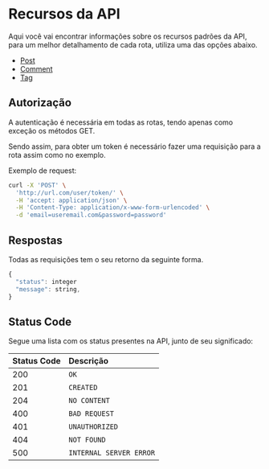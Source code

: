 # Recursos da API

Aqui você vai encontrar informações sobre os recursos padrões da API, para um melhor detalhamento de cada rota, utiliza uma das opções abaixo.

- [Post](./post/post.md)
- [Comment](#Comment)
- [Tag](#Tag)

## Autorização

A autenticação é necessária em todas as rotas, tendo apenas como exceção os métodos GET.

Sendo assim, para obter um token é necessário fazer uma requisição para a rota assim como no exemplo.

Exemplo de request:

```bash
curl -X 'POST' \
  'http://url.com/user/token/' \
  -H 'accept: application/json' \
  -H 'Content-Type: application/x-www-form-urlencoded' \
  -d 'email=useremail.com&password=password'
```

## Respostas

Todas as requisições tem o seu retorno da seguinte forma.

```javascript
{
  "status": integer
  "message": string,
}
```

## Status Code

Segue uma lista com os status presentes na API, junto de seu significado:

| Status Code | Descrição               |
| :---------- | :---------------------- |
| 200         | `OK`                    |
| 201         | `CREATED`               |
| 204         | `NO CONTENT`            |
| 400         | `BAD REQUEST`           |
| 401         | `UNAUTHORIZED`          |
| 404         | `NOT FOUND`             |
| 500         | `INTERNAL SERVER ERROR` |

